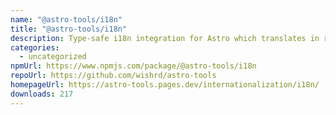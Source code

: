 ```yaml
---
name: "@astro-tools/i18n"
title: "@astro-tools/i18n"
description: Type-safe i18n integration for Astro which translates in runtime
categories:
  - uncategorized
npmUrl: https://www.npmjs.com/package/@astro-tools/i18n
repoUrl: https://github.com/wishrd/astro-tools
homepageUrl: https://astro-tools.pages.dev/internationalization/i18n/
downloads: 217
---
```

